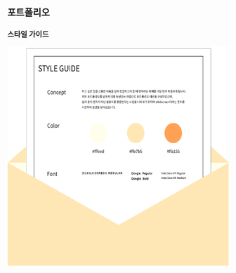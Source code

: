 ## 포트폴리오
### 스타일 가이드
<img src="https://github.com/juheee2/juheee2.github.io/blob/main/style-guide.png" width="600" height="500"/>



